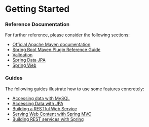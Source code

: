# Getting Started

### Reference Documentation
For further reference, please consider the following sections:

* [Official Apache Maven documentation](https://maven.apache.org/guides/index.html)
* [Spring Boot Maven Plugin Reference Guide](https://docs.spring.io/spring-boot/docs/2.2.7.RELEASE/maven-plugin/)
* [Validation](https://docs.spring.io/spring-boot/docs/2.3.0.RELEASE/reference/htmlsingle/#boot-features-validation)
* [Spring Data JPA](https://docs.spring.io/spring-boot/docs/2.3.0.RELEASE/reference/htmlsingle/#boot-features-jpa-and-spring-data)
* [Spring Web](https://docs.spring.io/spring-boot/docs/2.3.0.RELEASE/reference/htmlsingle/#boot-features-developing-web-applications)

### Guides
The following guides illustrate how to use some features concretely:

* [Accessing data with MySQL](https://spring.io/guides/gs/accessing-data-mysql/)
* [Accessing Data with JPA](https://spring.io/guides/gs/accessing-data-jpa/)
* [Building a RESTful Web Service](https://spring.io/guides/gs/rest-service/)
* [Serving Web Content with Spring MVC](https://spring.io/guides/gs/serving-web-content/)
* [Building REST services with Spring](https://spring.io/guides/tutorials/bookmarks/)

